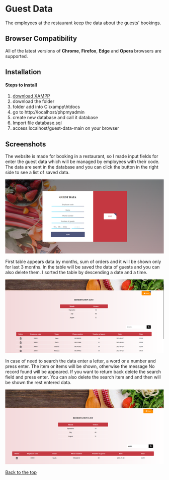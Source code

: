 # Guest Data

The employees at the restaurant keep the data about the guests' bookings.

## Browser Compatibility

All of the latest versions of <b>Chrome</b>, <b>Firefox</b>, <b>Edge</b> and <b>Opera</b> browsers are supported.

## Installation

#### Steps to install

<ol>
  <li><a href="https://www.apachefriends.org/download.html" target="_blank">download XAMPP</a></li>
  <li>download the folder</li>
  <li>folder add into C:\xampp\htdocs</li>
  <li>go to http://localhost/phpmyadmin</li>  
  <li>create new database and call it database</li>
  <li>Import file database.sql</li>
  <li>access localhost/guest-data-main on your browser</li>
</ol>

## Screenshots

The website is made for booking in a restaurant, so I made input fields for enter the guest data which will be managed by employees with their code. 
The data are sent in the database and you can click the button in the right side to see a list of saved data.

![](screenshots/front.png)

First table appears data by months, sum of orders and it will be shown only for last 3 months.
In the table will be saved the data of guests and you can also delete them. I sorted the table by descending a date and a time.

![](screenshots/list.png)

In case of need to search the data enter a letter, a word or a number and press enter. The item or items will be shown, otherwise the message No record found 
will be appeared. If you want to return back delete the search field and press enter. You can also delete the search item and and then will be shown the rest 
entered data.

![](screenshots/search.png)

[Back to the top](#guest-data)
